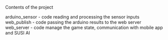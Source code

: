 Contents of the project

arduino_sensor - code reading and processing the sensor inputs
web_publish - code passing the arduino results to the web server
web_server -  code manage the game state, communication with mobile app and SUSI AI
